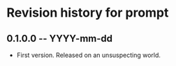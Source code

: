 # Revision history for prompt

## 0.1.0.0 -- YYYY-mm-dd

* First version. Released on an unsuspecting world.
